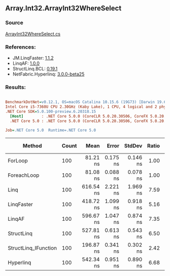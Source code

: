 ﻿## Array.Int32.ArrayInt32WhereSelect

### Source
[ArrayInt32WhereSelect.cs](../LinqBenchmarks/Array/Int32/ArrayInt32WhereSelect.cs)

### References:
- JM.LinqFaster: [1.1.2](https://www.nuget.org/packages/JM.LinqFaster/1.1.2)
- LinqAF: [1.0.0](https://www.nuget.org/packages/LinqAF/1.0.0)
- StructLinq.BCL: [0.19.1](https://www.nuget.org/packages/StructLinq.BCL/0.19.1)
- NetFabric.Hyperlinq: [3.0.0-beta25](https://www.nuget.org/packages/NetFabric.Hyperlinq/3.0.0-beta25)

### Results:
``` ini

BenchmarkDotNet=v0.12.1, OS=macOS Catalina 10.15.6 (19G73) [Darwin 19.6.0]
Intel Core i5-7360U CPU 2.30GHz (Kaby Lake), 1 CPU, 4 logical and 2 physical cores
.NET Core SDK=5.0.100-preview.6.20318.15
  [Host]        : .NET Core 5.0.0 (CoreCLR 5.0.20.30506, CoreFX 5.0.20.30506), X64 RyuJIT
  .NET Core 5.0 : .NET Core 5.0.0 (CoreCLR 5.0.20.30506, CoreFX 5.0.20.30506), X64 RyuJIT

Job=.NET Core 5.0  Runtime=.NET Core 5.0  

```
|               Method | Count |      Mean |    Error |   StdDev | Ratio | RatioSD |  Gen 0 | Gen 1 | Gen 2 | Allocated |
|--------------------- |------ |----------:|---------:|---------:|------:|--------:|-------:|------:|------:|----------:|
|              ForLoop |   100 |  81.21 ns | 0.175 ns | 0.146 ns |  1.00 |    0.00 |      - |     - |     - |         - |
|          ForeachLoop |   100 |  81.08 ns | 0.088 ns | 0.078 ns |  1.00 |    0.00 |      - |     - |     - |         - |
|                 Linq |   100 | 616.54 ns | 2.221 ns | 1.969 ns |  7.59 |    0.03 | 0.0496 |     - |     - |     104 B |
|           LinqFaster |   100 | 418.72 ns | 1.099 ns | 0.918 ns |  5.16 |    0.02 | 0.3095 |     - |     - |     648 B |
|               LinqAF |   100 | 596.67 ns | 1.047 ns | 0.874 ns |  7.35 |    0.02 |      - |     - |     - |         - |
|           StructLinq |   100 | 527.81 ns | 0.613 ns | 0.543 ns |  6.50 |    0.01 |      - |     - |     - |         - |
| StructLinq_IFunction |   100 | 196.87 ns | 0.341 ns | 0.302 ns |  2.42 |    0.01 |      - |     - |     - |         - |
|            Hyperlinq |   100 | 542.34 ns | 0.951 ns | 0.890 ns |  6.68 |    0.01 |      - |     - |     - |         - |
